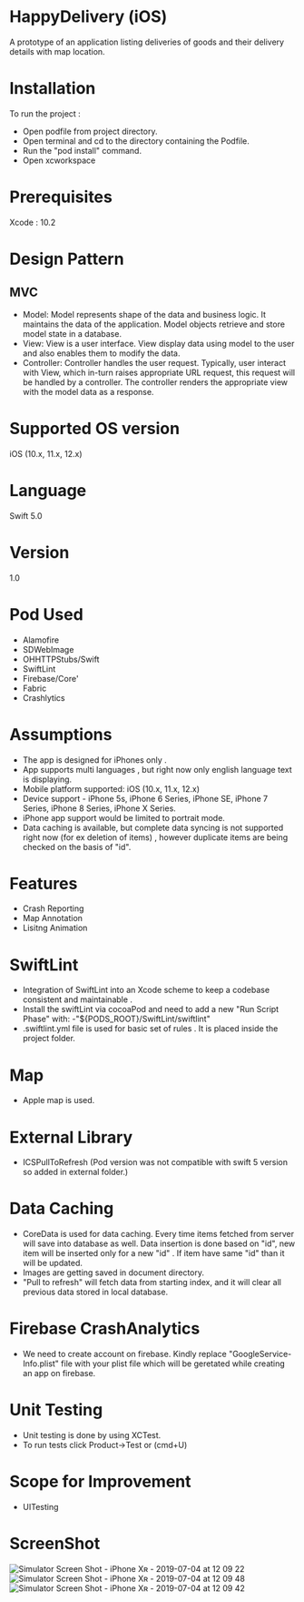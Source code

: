 # HappyDelivery (iOS)
A prototype of an application listing deliveries of goods and their delivery details with map location. 

# Installation
To run the project :
- Open podfile from project directory. 
- Open terminal and cd to the directory containing the Podfile.
- Run the "pod install" command.
- Open xcworkspace 

# Prerequisites
Xcode : 10.2

# Design Pattern
## MVC
- Model: Model represents shape of the data and business logic. It maintains the data of the application. Model objects retrieve and store model state in a database.
- View: View is a user interface. View display data using model to the user and also enables them to modify the data.
- Controller: Controller handles the user request. Typically, user interact with View, which in-turn raises appropriate URL request, this request will be handled by a controller. The controller renders the appropriate view with the model data as a response.

# Supported OS version
iOS (10.x, 11.x, 12.x)  

# Language 
Swift 5.0

# Version
1.0 

# Pod Used      
- Alamofire
- SDWebImage
- OHHTTPStubs/Swift
- SwiftLint
- Firebase/Core'
- Fabric
- Crashlytics

# Assumptions        
-    The app is designed for iPhones only .       
-   App  supports multi languages , but right now only english language text is displaying.
-    Mobile platform supported: iOS (10.x, 11.x, 12.x)        
-   Device support - iPhone 5s, iPhone 6 Series, iPhone SE, iPhone 7 Series, iPhone 8 Series, iPhone X Series.    
-    iPhone app support would be limited to portrait mode.
-   Data caching is available, but complete data syncing is not supported right now (for ex deletion of items) , however duplicate items are being checked on the basis of "id".

# Features
- Crash Reporting
- Map Annotation
- Lisitng Animation

# SwiftLint
- Integration of SwiftLint into an Xcode scheme to keep a codebase consistent and maintainable .
- Install the swiftLint via cocoaPod and need to add a new "Run Script Phase" with:
-"${PODS_ROOT}/SwiftLint/swiftlint"
- .swiftlint.yml file is used for basic set of rules . It is placed inside the project folder.

# Map
- Apple map is used.

# External Library
- ICSPullToRefresh
(Pod version was not compatible with swift 5 version so added in external folder.)

# Data Caching
- CoreData is used for data caching. Every time items fetched from server will save into database as well. Data insertion is done based on "id", new item will be inserted only for a new "id" . If item have same "id" than it will be updated.
- Images are getting saved in document directory.
- "Pull to refresh" will fetch data from starting index, and it will clear all previous data stored in local database.

# Firebase CrashAnalytics
-  We need to create account on firebase. Kindly replace "GoogleService-Info.plist" file with your plist file which will be geretated while creating an app on firebase.

# Unit Testing
- Unit testing is done by using XCTest.
- To run tests click Product->Test or (cmd+U)

# Scope for Improvement
- UITesting

# ScreenShot

![Simulator Screen Shot - iPhone Xʀ - 2019-07-04 at 12 09 22](https://user-images.githubusercontent.com/46416595/60644834-d46f0d80-9e54-11e9-84a1-d5f22ece9085.png)
![Simulator Screen Shot - iPhone Xʀ - 2019-07-04 at 12 09 48](https://user-images.githubusercontent.com/46416595/60644850-df29a280-9e54-11e9-8269-91f14f4a669e.png)
![Simulator Screen Shot - iPhone Xʀ - 2019-07-04 at 12 09 42](https://user-images.githubusercontent.com/46416595/60644843-db961b80-9e54-11e9-9901-4d8faf45452a.png)
